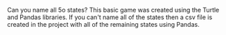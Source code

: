 Can you name all 5o states? This basic game was created using the Turtle and Pandas libraries. If you can't name all of the states then a csv file is created in the project with all of the remaining states using Pandas.
